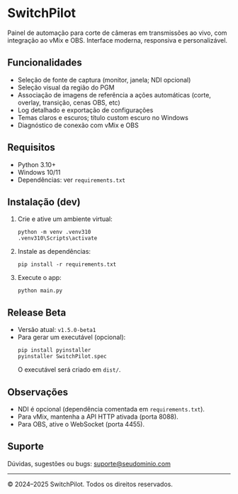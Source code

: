# SwitchPilot

Painel de automação para corte de câmeras em transmissões ao vivo, com integração ao vMix e OBS. Interface moderna, responsiva e personalizável.

## Funcionalidades
- Seleção de fonte de captura (monitor, janela; NDI opcional)
- Seleção visual da região do PGM
- Associação de imagens de referência a ações automáticas (corte, overlay, transição, cenas OBS, etc)
- Log detalhado e exportação de configurações
- Temas claros e escuros; título custom escuro no Windows
- Diagnóstico de conexão com vMix e OBS

## Requisitos
- Python 3.10+
- Windows 10/11
- Dependências: ver `requirements.txt`

## Instalação (dev)
1. Crie e ative um ambiente virtual:
   ```
   python -m venv .venv310
   .venv310\Scripts\activate
   ```
2. Instale as dependências:
   ```
   pip install -r requirements.txt
   ```
3. Execute o app:
   ```
   python main.py
   ```

## Release Beta
- Versão atual: `v1.5.0-beta1`
- Para gerar um executável (opcional):
  ```
  pip install pyinstaller
  pyinstaller SwitchPilot.spec
  ```
  O executável será criado em `dist/`.

## Observações
- NDI é opcional (dependência comentada em `requirements.txt`).
- Para vMix, mantenha a API HTTP ativada (porta 8088).
- Para OBS, ative o WebSocket (porta 4455).

## Suporte
Dúvidas, sugestões ou bugs: suporte@seudominio.com

---
© 2024–2025 SwitchPilot. Todos os direitos reservados. 